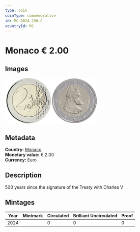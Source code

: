 ```yaml
---
type: coin
coinType: commemorative
id: MC-2024-200-C
countryId: MC
---
```


# Monaco € 2.00

## Images

<img src="../../Images/common-2007-200.webp" height="150" alt="Front image"><img src="Images/MC-2024-200.webp" height="150" alt="Back image">

## Metadata

**Country:** [Monaco](../../Countries/Monaco/index.md)\
**Monetary value:** € 2.00\
**Currency:** Euro

## Description
500 years since the signature of the Treaty with Charles V

## Mintages

| Year | Mintmark | Circulated | Brilliant Uncirculated | Proof |
| ---- | -------- | ---------- | ---------------------- | ----- |
| 2024 | | 0 | 0 | 0 |
